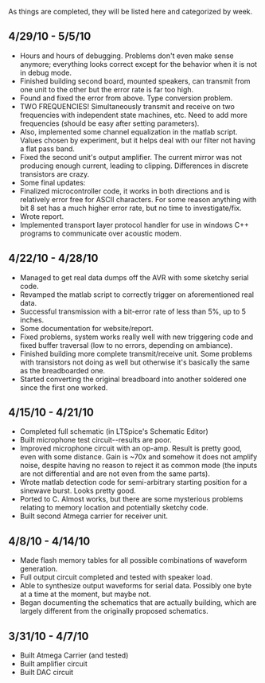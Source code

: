 As things are completed, they will be listed here and categorized by week.

## 4/29/10 - 5/5/10 ##
  * Hours and hours of debugging. Problems don't even make sense anymore; everything looks correct except for the behavior when it is not in debug mode.
  * Finished building second board, mounted speakers, can transmit from one unit to the other but the error rate is far too high.
  * Found and fixed the error from above. Type conversion problem.
  * TWO FREQUENCIES! Simultaneously transmit and receive on two frequencies with independent state machines, etc. Need to add more frequencies (should be easy after setting parameters).
  * Also, implemented some channel equalization in the matlab script. Values chosen by experiment, but it helps deal with our filter not having a flat pass band.
  * Fixed the second unit's output amplifier. The current mirror was not producing enough current, leading to clipping. Differences in discrete transistors are crazy.
  * Some final updates:
  * Finalized microcontroller code, it works in both directions and is relatively error free for ASCII characters. For some reason anything with bit 8 set has a much higher error rate, but no time to investigate/fix.
  * Wrote report.
  * Implemented transport layer protocol handler for use in windows C++ programs to communicate over acoustic modem.

## 4/22/10 - 4/28/10 ##
  * Managed to get real data dumps off the AVR with some sketchy serial code.
  * Revamped the matlab script to correctly trigger on aforementioned real data.
  * Successful transmission with a bit-error rate of less than 5%, up to 5 inches.
  * Some documentation for website/report.
  * Fixed problems, system works really well with new triggering code and fixed buffer traversal (low to no errors, depending on ambiance).
  * Finished building more complete transmit/receive unit. Some problems with transistors not doing as well but otherwise it's basically the same as the breadboarded one.
  * Started converting the original breadboard into another soldered one since the first one worked.

## 4/15/10 - 4/21/10 ##
  * Completed full schematic (in LTSpice's Schematic Editor)
  * Built microphone test circuit--results are poor.
  * Improved microphone circuit with an op-amp. Result is pretty good, even with some distance. Gain is ~70x and somehow it does not amplify noise, despite having no reason to reject it as common mode (the inputs are not differential and are not even from the same parts).
  * Wrote matlab detection code for semi-arbitrary starting position for a sinewave burst. Looks pretty good.
  * Ported to C. Almost works, but there are some mysterious problems relating to memory location and potentially sketchy code.
  * Built second Atmega carrier for receiver unit.

## 4/8/10 - 4/14/10 ##
  * Made flash memory tables for all possible combinations of waveform generation.
  * Full output circuit completed and tested with speaker load.
  * Able to synthesize output waveforms for serial data. Possibly one byte at a time at the moment, but maybe not.
  * Began documenting the schematics that are actually building, which are largely different from the originally proposed schematics.

## 3/31/10 - 4/7/10 ##
  * Built Atmega Carrier (and tested)
  * Built amplifier circuit
  * Built DAC circuit